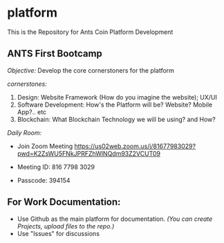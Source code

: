# platform
This is the Repository for Ants Coin Platform Development

## ANTS First Bootcamp
*Objective:*
Develop the core cornerstoners for the platform

*cornerstones:*
1. Design: Website Framework (How do you imagine the website); UX/UI
2. Software Development: How's the Platform will be? Website? Mobile App?.. etc
3. Blockchain: What Blockchain Technology we will be using? and How?

*Daily Room:*

- Join Zoom Meeting
https://us02web.zoom.us/j/81677983029?pwd=K2ZsWU5FNkJPRFZhWlNQdm93Z2VCUT09

- Meeting ID: 816 7798 3029
- Passcode: 394154

## For Work Documentation:
- Use Github as the main platform for documentation. *(You can create Projects, upload files to the repo.)*
- Use "Issues" for discussions
